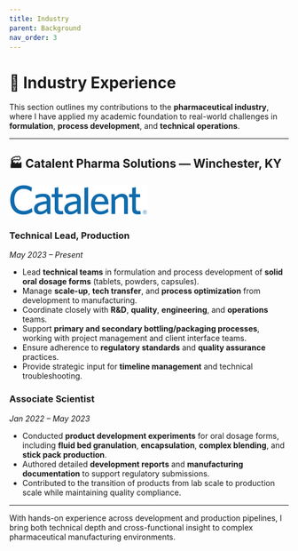 ```yaml
---
title: Industry
parent: Background
nav_order: 3
---
```


# 💊 Industry Experience

This section outlines my contributions to the **pharmaceutical industry**, where I have applied my academic foundation to real-world challenges in **formulation**, **process development**, and **technical operations**.

---

## 🏭 Catalent Pharma Solutions — Winchester, KY
![catalent](/images/Catalent_logo.svg.png)
### **Technical Lead, Production**  
*May 2023 – Present*

- Lead **technical teams** in formulation and process development of **solid oral dosage forms** (tablets, powders, capsules).  
- Manage **scale-up**, **tech transfer**, and **process optimization** from development to manufacturing.  
- Coordinate closely with **R&D**, **quality**, **engineering**, and **operations** teams.  
- Support **primary and secondary bottling/packaging processes**, working with project management and client interface teams.  
- Ensure adherence to **regulatory standards** and **quality assurance** practices.  
- Provide strategic input for **timeline management** and technical troubleshooting.

### **Associate Scientist**  
*Jan 2022 – May 2023*

- Conducted **product development experiments** for oral dosage forms, including **fluid bed granulation**, **encapsulation**, **complex blending**, and **stick pack production**.  
- Authored detailed **development reports** and **manufacturing documentation** to support regulatory submissions.  
- Contributed to the transition of products from lab scale to production scale while maintaining quality compliance.

---

With hands-on experience across development and production pipelines, I bring both technical depth and cross-functional insight to complex pharmaceutical manufacturing environments.